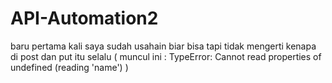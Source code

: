# API-Automation2

baru pertama kali
saya sudah usahain biar bisa tapi tidak mengerti
kenapa di post dan put itu selalu ( muncul ini : TypeError: Cannot read properties of undefined (reading 'name') )
